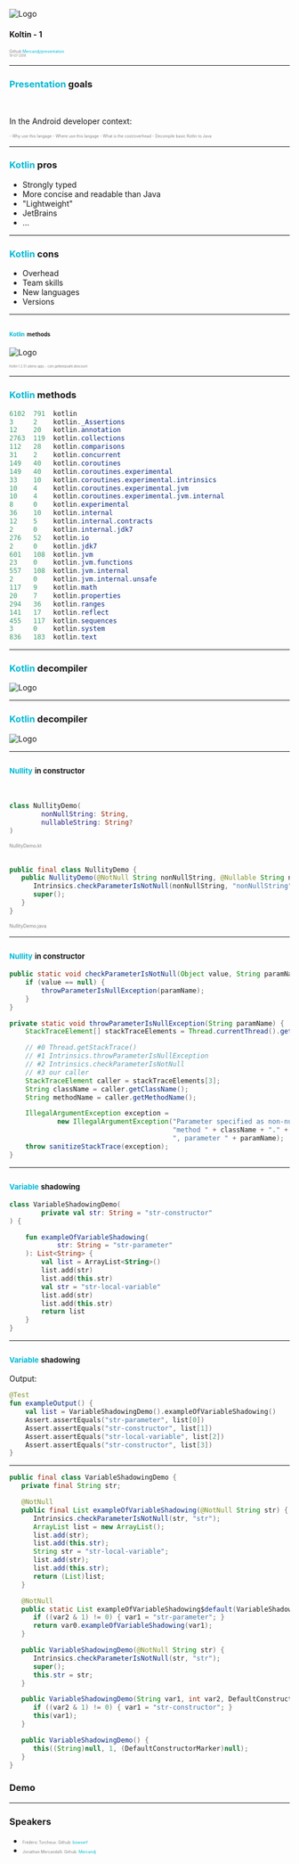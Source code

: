 ![Logo](mwm-3-kotlin-1/presentation/logo-1.png)

#### <span style="text-transform: none">Koltin - 1</span>

<span style="color:gray; font-size:0.5em;">Github </span> <span style="color: #00B8D4; font-size:0.5em;">Mercandj/presentation</span>
<br/>
<span style="color:gray; font-size:0.4em;">19-07-2018</span>

---

### <span style="color: #00B8D4; text-transform: none;">Presentation</span> <span style="text-transform: none;">goals</span>
<br/>

In the Android developer context:

<span style="color:gray; font-size:0.5em;">
    - Why use this langage
    - Where use this langage
    - What is the cost/overhead
    - Decompile basic Kotlin to Java
</span>

---

### <span style="color: #00B8D4; text-transform: none">Kotlin</span> <span style="text-transform: none">pros</span>

* Strongly typed
* More concise and readable than Java
* "Lightweight"
* JetBrains
* ...

---

### <span style="color: #00B8D4; text-transform: none">Kotlin</span> <span style="text-transform: none">cons</span>

* Overhead
* Team skills
* New languages
* Versions

---

### <span style="color: #00B8D4; text-transform: none; font-size:0.6em;">Kotlin</span> <span style="text-transform: none; font-size:0.6em;">methods</span>

![Logo](mwm-3-kotlin-1/presentation/logo-2-kotlin-methods-1-2-51.png)

<span style="color:gray; font-size:0.4em;">Kotlin 1.2.51 (demo app) - com.getkeepsafe.dexcount</span>

---

### <span style="color: #00B8D4; text-transform: none;">Kotlin</span> <span style="text-transform: none;">methods</span>

```java
6102  791  kotlin
3     2    kotlin._Assertions
12    20   kotlin.annotation
2763  119  kotlin.collections
112   28   kotlin.comparisons
31    2    kotlin.concurrent
149   40   kotlin.coroutines
149   40   kotlin.coroutines.experimental
33    10   kotlin.coroutines.experimental.intrinsics
10    4    kotlin.coroutines.experimental.jvm
10    4    kotlin.coroutines.experimental.jvm.internal
8     0    kotlin.experimental
36    10   kotlin.internal
12    5    kotlin.internal.contracts
2     0    kotlin.internal.jdk7
276   52   kotlin.io
2     0    kotlin.jdk7
601   108  kotlin.jvm
23    0    kotlin.jvm.functions
557   108  kotlin.jvm.internal
2     0    kotlin.jvm.internal.unsafe
117   9    kotlin.math
20    7    kotlin.properties
294   36   kotlin.ranges
141   17   kotlin.reflect
455   117  kotlin.sequences
3     0    kotlin.system
836   183  kotlin.text
```

---

### <span style="color: #00B8D4; text-transform: none">Kotlin</span> <span style="text-transform: none">decompiler</span>

![Logo](mwm-3-kotlin-1/presentation/logo-3-decompiler.png)

---

### <span style="color: #00B8D4; text-transform: none">Kotlin</span> <span style="text-transform: none">decompiler</span>

![Logo](mwm-3-kotlin-1/presentation/logo-4-decompiler.png)

---

### <span style="color: #00B8D4; text-transform: none; font-size:0.8em;">Nullity</span> <span style="text-transform: none; font-size:0.8em;">in constructor</span>
<br/>

```kotlin
class NullityDemo(
        nonNullString: String,
        nullableString: String?
)
```

<span style="color:gray; font-size:0.6em;">NullityDemo.kt</span>
<br/>
<br/>

```java
public final class NullityDemo {
   public NullityDemo(@NotNull String nonNullString, @Nullable String nullableString) {
      Intrinsics.checkParameterIsNotNull(nonNullString, "nonNullString");
      super();
   }
}
```

<span style="color:gray; font-size:0.6em;">NullityDemo.java</span>

---

### <span style="color: #00B8D4; text-transform: none; font-size:0.8em;">Nullity</span> <span style="text-transform: none; font-size:0.8em;">in constructor</span>

```java
public static void checkParameterIsNotNull(Object value, String paramName) {
    if (value == null) {
        throwParameterIsNullException(paramName);
    }
}
```

```java
private static void throwParameterIsNullException(String paramName) {
    StackTraceElement[] stackTraceElements = Thread.currentThread().getStackTrace();

    // #0 Thread.getStackTrace()
    // #1 Intrinsics.throwParameterIsNullException
    // #2 Intrinsics.checkParameterIsNotNull
    // #3 our caller
    StackTraceElement caller = stackTraceElements[3];
    String className = caller.getClassName();
    String methodName = caller.getMethodName();

    IllegalArgumentException exception =
            new IllegalArgumentException("Parameter specified as non-null is null: " +
                                         "method " + className + "." + methodName +
                                         ", parameter " + paramName);
    throw sanitizeStackTrace(exception);
}
```

---

### <span style="color: #00B8D4; text-transform: none; font-size:0.8em;">Variable</span> <span style="text-transform: none; font-size:0.8em;">shadowing</span>

```kotlin
class VariableShadowingDemo(
        private val str: String = "str-constructor"
) {

    fun exampleOfVariableShadowing(
            str: String = "str-parameter"
    ): List<String> {
        val list = ArrayList<String>()
        list.add(str)
        list.add(this.str)
        val str = "str-local-variable"
        list.add(str)
        list.add(this.str)
        return list
    }
}
```

---

### <span style="color: #00B8D4; text-transform: none; font-size:0.8em;">Variable</span> <span style="text-transform: none; font-size:0.8em;">shadowing</span>

Output:


```kotlin
@Test
fun exampleOutput() {
    val list = VariableShadowingDemo().exampleOfVariableShadowing()
    Assert.assertEquals("str-parameter", list[0])
    Assert.assertEquals("str-constructor", list[1])
    Assert.assertEquals("str-local-variable", list[2])
    Assert.assertEquals("str-constructor", list[3])
}
```

---

```java
public final class VariableShadowingDemo {
   private final String str;

   @NotNull
   public final List exampleOfVariableShadowing(@NotNull String str) {
      Intrinsics.checkParameterIsNotNull(str, "str");
      ArrayList list = new ArrayList();
      list.add(str);
      list.add(this.str);
      String str = "str-local-variable";
      list.add(str);
      list.add(this.str);
      return (List)list;
   }

   @NotNull
   public static List exampleOfVariableShadowing$default(VariableShadowingDemo var0, String var1, int var2, Object var3) {
      if ((var2 & 1) != 0) { var1 = "str-parameter"; }
      return var0.exampleOfVariableShadowing(var1);
   }

   public VariableShadowingDemo(@NotNull String str) {
      Intrinsics.checkParameterIsNotNull(str, "str");
      super();
      this.str = str;
   }

   public VariableShadowingDemo(String var1, int var2, DefaultConstructorMarker var3) {
      if ((var2 & 1) != 0) { var1 = "str-constructor"; }
      this(var1);
   }

   public VariableShadowingDemo() {
      this((String)null, 1, (DefaultConstructorMarker)null);
   }
}
```

### Demo


---


### Speakers

- <span style="color:gray; font-size:0.5em;">Frédéric Torcheux. Github: </span> <span style="color: #00B8D4; font-size:0.5em;">bowserf</span>
- <span style="color:gray; font-size:0.5em;">Jonathan Mercandalli. Github: </span> <span style="color: #00B8D4; font-size:0.5em;">Mercandj</span>

